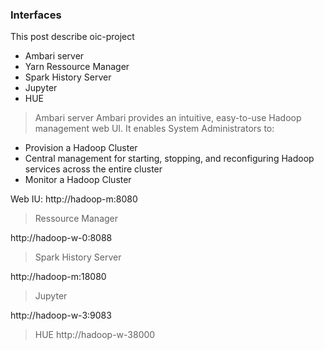 ### Interfaces

This post describe oic-project 
- Ambari server
- Yarn Ressource Manager
- Spark History Server
- Jupyter
- HUE


> Ambari server
Ambari provides an intuitive, easy-to-use Hadoop management web UI. It enables System Administrators to:
- Provision a Hadoop Cluster
- Central management for starting, stopping, and reconfiguring Hadoop services across the entire cluster
- Monitor a Hadoop Cluster

Web IU: http://hadoop-m:8080


> Ressource Manager

http://hadoop-w-0:8088


> Spark History Server

http://hadoop-m:18080


> Jupyter

http://hadoop-w-3:9083


> HUE
http://hadoop-w-38000


